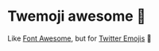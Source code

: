 # Twemoji awesome 🤡

Like [Font Awesome](https://fontawesome.com), but for
[Twitter Emojis](http://twitter.github.io/twemoji/) 🎉